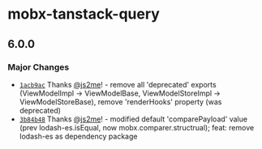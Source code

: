 # mobx-tanstack-query

## 6.0.0

### Major Changes

- [`1acb9ac`](https://github.com/js2me/mobx-view-model/commit/1acb9ac1526a3c2289e9b2a6282e24248027d2af) Thanks [@js2me](https://github.com/js2me)! - remove all 'deprecated' exports (ViewModelImpl -> ViewModelBase, ViewModelStoreImpl -> ViewModelStoreBase), remove 'renderHooks' property (was deprecated)  
- [`3b84b48`](https://github.com/js2me/mobx-view-model/commit/3b84b4874def721593360360b8f7f733c018baa6) Thanks [@js2me](https://github.com/js2me)! - modified default 'comparePayload' value (prev lodash-es.isEqual, now mobx.comparer.structrual); feat: remove lodash-es as dependency package
